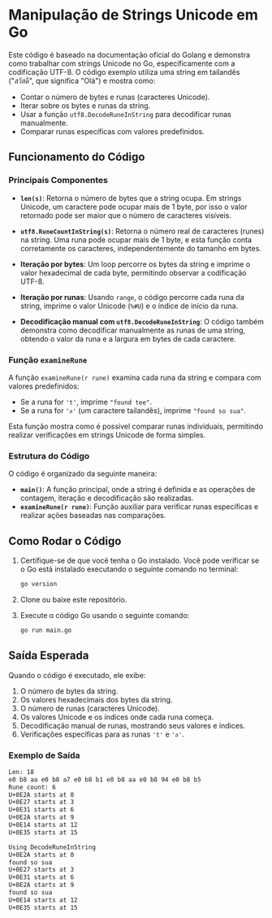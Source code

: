 # Manipulação de Strings Unicode em Go

Este código é baseado na documentação oficial do Golang e demonstra como trabalhar com strings Unicode no Go, especificamente com a codificação UTF-8. O código exemplo utiliza uma string em tailandês ("สวัสดี", que significa "Olá") e mostra como:

- Contar o número de bytes e runas (caracteres Unicode).
- Iterar sobre os bytes e runas da string.
- Usar a função `utf8.DecodeRuneInString` para decodificar runas manualmente.
- Comparar runas específicas com valores predefinidos.

## Funcionamento do Código

### Principais Componentes

- **`len(s)`**: Retorna o número de bytes que a string ocupa. Em strings Unicode, um caractere pode ocupar mais de 1 byte, por isso o valor retornado pode ser maior que o número de caracteres visíveis.
  
- **`utf8.RuneCountInString(s)`**: Retorna o número real de caracteres (runes) na string. Uma runa pode ocupar mais de 1 byte, e esta função conta corretamente os caracteres, independentemente do tamanho em bytes.

- **Iteração por bytes**: Um loop percorre os bytes da string e imprime o valor hexadecimal de cada byte, permitindo observar a codificação UTF-8.

- **Iteração por runas**: Usando `range`, o código percorre cada runa da string, imprime o valor Unicode (`%#U`) e o índice de início da runa.

- **Decodificação manual com `utf8.DecodeRuneInString`**: O código também demonstra como decodificar manualmente as runas de uma string, obtendo o valor da runa e a largura em bytes de cada caractere.

### Função `examineRune`

A função `examineRune(r rune)` examina cada runa da string e compara com valores predefinidos:
- Se a runa for `'t'`, imprime `"found tee"`.
- Se a runa for `'ส'` (um caractere tailandês), imprime `"found so sua"`.

Esta função mostra como é possível comparar runas individuais, permitindo realizar verificações em strings Unicode de forma simples.

### Estrutura do Código

O código é organizado da seguinte maneira:

- **`main()`**: A função principal, onde a string é definida e as operações de contagem, iteração e decodificação são realizadas.
- **`examineRune(r rune)`**: Função auxiliar para verificar runas específicas e realizar ações baseadas nas comparações.

## Como Rodar o Código

1. Certifique-se de que você tenha o Go instalado. Você pode verificar se o Go está instalado executando o seguinte comando no terminal:

    ```bash
    go version
    ```

2. Clone ou baixe este repositório.

3. Execute o código Go usando o seguinte comando:

    ```bash
    go run main.go
    ```

## Saída Esperada

Quando o código é executado, ele exibe:

1. O número de bytes da string.
2. Os valores hexadecimais dos bytes da string.
3. O número de runas (caracteres Unicode).
4. Os valores Unicode e os índices onde cada runa começa.
5. Decodificação manual de runas, mostrando seus valores e índices.
6. Verificações específicas para as runas `'t'` e `'ส'`.

### Exemplo de Saída

```bash
Len: 18
e0 b8 aa e0 b8 a7 e0 b8 b1 e0 b8 aa e0 b8 94 e0 b8 b5 
Rune count: 6
U+0E2A starts at 0
U+0E27 starts at 3
U+0E31 starts at 6
U+0E2A starts at 9
U+0E14 starts at 12
U+0E35 starts at 15

Using DecodeRuneInString
U+0E2A starts at 0
found so sua
U+0E27 starts at 3
U+0E31 starts at 6
U+0E2A starts at 9
found so sua
U+0E14 starts at 12
U+0E35 starts at 15
